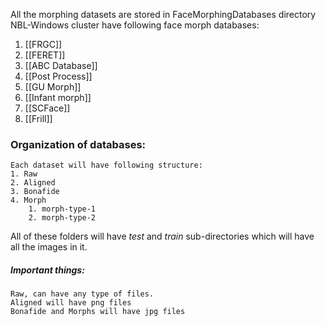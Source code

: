 
All the morphing datasets are stored in FaceMorphingDatabases directory
NBL-Windows cluster have following face morph databases:
1. [[FRGC]]
2. [[FERET]]
3. [[ABC Database]]
4. [[Post Process]]
5. [[GU Morph]]
6. [[Infant morph]]
7. [[SCFace]] 
8. [[Frill]] 

### Organization of databases: 
	Each dataset will have following structure:
	1. Raw
	2. Aligned
	3. Bonafide
	4. Morph
	    1. morph-type-1
	    2. morph-type-2

All of these folders will have _test_ and _train_ sub-directories which will have all the images in it.
##### Important things: 
	Raw, can have any type of files.
	Aligned will have png files
	Bonafide and Morphs will have jpg files
	